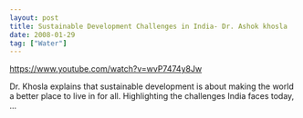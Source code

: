 ```yaml
---
layout: post
title: Sustainable Development Challenges in India- Dr. Ashok khosla
date: 2008-01-29
tag: ["Water"]
---
```


https://www.youtube.com/watch?v=wvP7474y8Jw  

Dr. Khosla explains that sustainable development is about making the world a better place to live in for all. Highlighting the challenges India faces today, ...